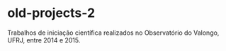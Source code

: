 # old-projects-2

Trabalhos de iniciação científica realizados no Observatório do Valongo, UFRJ, entre 2014 e 2015.
